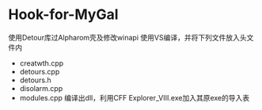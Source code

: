 # Hook-for-MyGal
使用Detour库过Alpharom壳及修改winapi
使用VS编译，并将下列文件放入头文件内
- creatwth.cpp
- detours.cpp
- detours.h
- disolarm.cpp
- modules.cpp
编译出dll，利用CFF Explorer_VIII.exe加入其原exe的导入表
